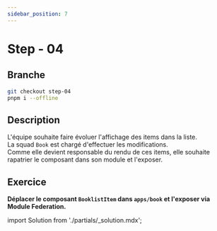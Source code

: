 ```yaml
---
sidebar_position: 7
---
```


# Step - 04

## Branche

```bash
git checkout step-04
pnpm i --offline
```

## Description

L'équipe souhaite faire évoluer l'affichage des items dans la liste.  
La squad `Book` est chargé d'effectuer les modifications.  
Comme elle devient responsable du rendu de ces items, elle souhaite rapatrier le composant dans son module et l'exposer.

## Exercice

**Déplacer le composant `BooklistItem` dans `apps/book` et l'exposer via Module Federation.**

import Solution from './partials/\_solution.mdx';

<Solution step="04" />
